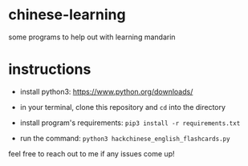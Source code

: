 # chinese-learning
some programs to help out with learning mandarin

# instructions

- install python3: https://www.python.org/downloads/

- in your terminal, clone this repository and `cd` into the directory

- install program's requirements: `pip3 install -r requirements.txt`

- run the command: `python3 hackchinese_english_flashcards.py`

feel free to reach out to me if any issues come up!
